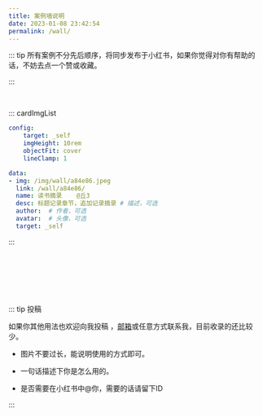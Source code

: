 ```yaml
---
title: 案例墙说明
date: 2023-01-08 23:42:54
permalink: /wall/
---
```


::: tip
所有案例不分先后顺序，将同步发布于小红书，如果你觉得对你有帮助的话，不妨去点一个赞或收藏。

:::

<br>


::: cardImgList
```yaml
config:
    target: _self
    imgHeight: 10rem
    objectFit: cover
    lineClamp: 1

data:
- img: /img/wall/a84e86.jpeg
  link: /wall/a84e86/
  name: 读书摘录    @丘3
  desc: 标题记录章节，追加记录摘录 # 描述，可选
  author:  # 作者，可选
  avatar:  # 头像，可选
  target: _self

```
:::

<br><br><br><br><br>

::: tip 投稿

如果你其他用法也欢迎向我投稿 ，[邮箱](mailto:jiaolong_wang@foxmail.com)或任意方式联系我，目前收录的还比较少。

- 图片不要过长，能说明使用的方式即可。

- 一句话描述下你是怎么用的。

- 是否需要在小红书中@你，需要的话请留下ID

:::